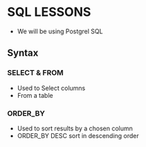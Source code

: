 # SQL LESSONS

- We will be using Postgrel SQL

## Syntax

### SELECT & FROM

- Used to Select columns
- From a table

### ORDER_BY

- Used to sort results by a chosen column
- ORDER_BY DESC sort in descending order
